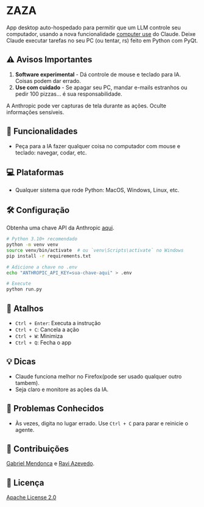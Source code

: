 # ZAZA

App desktop auto-hospedado para permitir que um LLM controle seu computador, usando a nova funcionalidade [computer use](https://www.anthropic.com/news/3-5-models-and-computer-use) do Claude. Deixe Claude executar tarefas no seu PC (ou tentar, rs) feito em Python com PyQt.

## ⚠️ Avisos Importantes

1. **Software experimental** - Dá controle de mouse e teclado para IA. Coisas podem dar errado.
2. **Use com cuidado** - Se apagar seu PC, mandar e-mails estranhos ou pedir 100 pizzas... é sua responsabilidade.

A Anthropic pode ver capturas de tela durante as ações. Oculte informações sensíveis.

## 🎯 Funcionalidades
- Peça para a IA fazer qualquer coisa no computador com mouse e teclado: navegar, codar, etc.

## 💻 Plataformas
- Qualquer sistema que rode Python: MacOS, Windows, Linux, etc.

## 🛠️ Configuração

Obtenha uma chave API da Anthropic [aqui](https://console.anthropic.com/dashboard).

```bash
# Python 3.10+ recomendado
python -m venv venv
source venv/bin/activate  # ou `venv\Scripts\activate` no Windows
pip install -r requirements.txt

# Adicione a chave no .env
echo "ANTHROPIC_API_KEY=sua-chave-aqui" > .env

# Execute
python run.py
```

## 🔑 Atalhos
- `Ctrl + Enter`: Executa a instrução
- `Ctrl + C`: Cancela a ação
- `Ctrl + W`: Minimiza
- `Ctrl + Q`: Fecha o app

## 💡 Dicas
- Claude funciona melhor no Firefox(pode ser usado qualquer outro tambem).
- Seja claro e monitore as ações da IA.

## 🐛 Problemas Conhecidos

- Às vezes, digita no lugar errado. Use `Ctrl + C` para parar e reinicie o agente.

## 🤝 Contribuições

[Gabriel Mendonca](https://github.com/GabrielMendonca1) e [Ravi Azevedo](https://github.com/RaviAzevedo).

## 📄 Licença

[Apache License 2.0](LICENSE)
